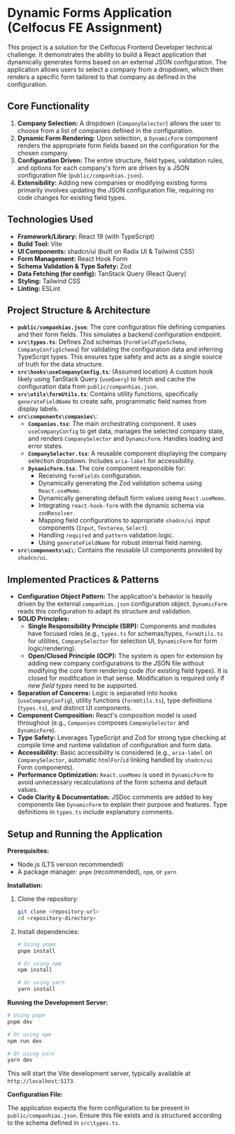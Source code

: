 # Dynamic Forms Application (Celfocus FE Assignment)

This project is a solution for the Celfocus Frontend Developer technical challenge. It demonstrates the ability to build a React application that dynamically generates forms based on an external JSON configuration. The application allows users to select a company from a dropdown, which then renders a specific form tailored to that company as defined in the configuration.

## Core Functionality

1.  **Company Selection:** A dropdown (`CompanySelector`) allows the user to choose from a list of companies defined in the configuration.
2.  **Dynamic Form Rendering:** Upon selection, a `DynamicForm` component renders the appropriate form fields based on the configuration for the chosen company.
3.  **Configuration Driven:** The entire structure, field types, validation rules, and options for each company's form are driven by a JSON configuration file (`public/companhias.json`).
4.  **Extensibility:** Adding new companies or modifying existing forms primarily involves updating the JSON configuration file, requiring no code changes for existing field types.

## Technologies Used

*   **Framework/Library:** React 19 (with TypeScript)
*   **Build Tool:** Vite
*   **UI Components:** shadcn/ui (built on Radix UI & Tailwind CSS)
*   **Form Management:** React Hook Form
*   **Schema Validation & Type Safety:** Zod
*   **Data Fetching (for config):** TanStack Query (React Query)
*   **Styling:** Tailwind CSS
*   **Linting:** ESLint

## Project Structure & Architecture

*   **`public/companhias.json`**: The core configuration file defining companies and their form fields. This simulates a backend configuration endpoint.
*   **`src\types.ts`**: Defines Zod schemas (`FormFieldTypeSchema`, `CompanyConfigSchema`) for validating the configuration data and inferring TypeScript types. This ensures type safety and acts as a single source of truth for the data structure.
*   **`src\hooks\useCompanyConfig.ts`**: (Assumed location) A custom hook likely using TanStack Query (`useQuery`) to fetch and cache the configuration data from `public/companhias.json`.
*   **`src\utils\formUtils.ts`**: Contains utility functions, specifically `generateFieldName` to create safe, programmatic field names from display labels.
*   **`src\components\companies\`**:
    *   **`Companies.tsx`**: The main orchestrating component. It uses `useCompanyConfig` to get data, manages the selected company state, and renders `CompanySelector` and `DynamicForm`. Handles loading and error states.
    *   **`CompanySelector.tsx`**: A reusable component displaying the company selection dropdown. Includes `aria-label` for accessibility.
    *   **`DynamicForm.tsx`**: The core component responsible for:
        *   Receiving `formFields` configuration.
        *   Dynamically generating the Zod validation schema using `React.useMemo`.
        *   Dynamically generating default form values using `React.useMemo`.
        *   Integrating `react-hook-form` with the dynamic schema via `zodResolver`.
        *   Mapping field configurations to appropriate `shadcn/ui` input components (`Input`, `Textarea`, `Select`).
        *   Handling `required` and `pattern` validation logic.
        *   Using `generateFieldName` for robust internal field naming.
*   **`src\components\ui\`**: Contains the reusable UI components provided by `shadcn/ui`.

## Implemented Practices & Patterns

*   **Configuration Object Pattern:** The application's behavior is heavily driven by the external `companhias.json` configuration object. `DynamicForm` reads this configuration to adapt its structure and validation.
*   **SOLID Principles:**
    *   **Single Responsibility Principle (SRP):** Components and modules have focused roles (e.g., `types.ts` for schemas/types, `formUtils.ts` for utilities, `CompanySelector` for selection UI, `DynamicForm` for form logic/rendering).
    *   **Open/Closed Principle (OCP):** The system is open for extension by adding new company configurations to the JSON file without modifying the core form rendering code (for existing field types). It is closed for modification in that sense. Modification is required only if *new field types* need to be supported.
*   **Separation of Concerns:** Logic is separated into hooks (`useCompanyConfig`), utility functions (`formUtils.ts`), type definitions (`types.ts`), and distinct UI components.
*   **Component Composition:** React's composition model is used throughout (e.g., `Companies` composes `CompanySelector` and `DynamicForm`).
*   **Type Safety:** Leverages TypeScript and Zod for strong type checking at compile time and runtime validation of configuration and form data.
*   **Accessibility:** Basic accessibility is considered (e.g., `aria-label` on `CompanySelector`, automatic `htmlFor`/`id` linking handled by `shadcn/ui` Form components).
*   **Performance Optimization:** `React.useMemo` is used in `DynamicForm` to avoid unnecessary recalculations of the form schema and default values.
*   **Code Clarity & Documentation:** JSDoc comments are added to key components like `DynamicForm` to explain their purpose and features. Type definitions in `types.ts` include explanatory comments.

## Setup and Running the Application

**Prerequisites:**

*   Node.js (LTS version recommended)
*   A package manager: `pnpm` (recommended), `npm`, or `yarn`

**Installation:**

1.  Clone the repository:
    ```bash
    git clone <repository-url>
    cd <repository-directory>
    ```
2.  Install dependencies:
    ```bash
    # Using pnpm
    pnpm install

    # Or using npm
    npm install

    # Or using yarn
    yarn install
    ```

**Running the Development Server:**

```bash
# Using pnpm
pnpm dev

# Or using npm
npm run dev

# Or using yarn
yarn dev
```

This will start the Vite development server, typically available at `http://localhost:5173`.

**Configuration File:**

The application expects the form configuration to be present in `public/companhias.json`. Ensure this file exists and is structured according to the schema defined in `src\types.ts`.
